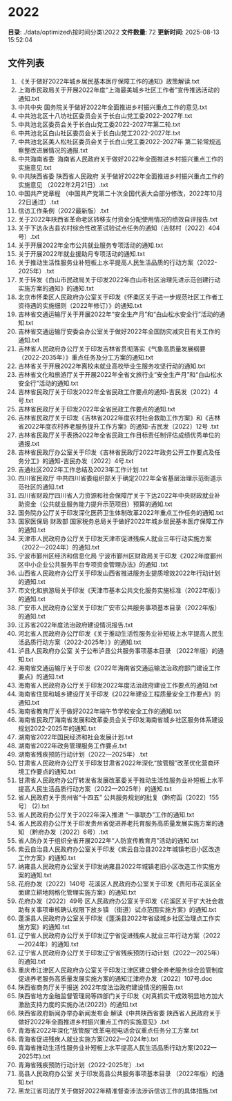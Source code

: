# 2022

**目录**: ./data/optimized\按时间分类\2022
**文件数量**: 72
**更新时间**: 2025-08-13 15:52:04

## 文件列表

1. 《关于做好2022年城乡居民基本医疗保障工作的通知》政策解读.txt
2. 上海市民政局关于开展2022年度“上海最美城乡社区工作者”宣传推选活动的通知.txt
3. 中共中央 国务院关于做好2022年全面推进乡村振兴重点工作的意见.txt
4. 中共池北区十八坊社区委员会关于长白山党工委2022-2027年.txt
5. 中共池北区委员会关于长白山党工委2022-2027年第二轮.txt
6. 中共池北区白山社区委员会关于长白山党工2022-2027年.txt
7. 中共池北区美人松社区委员会关于长白山党工委2022-2027年 第二轮常规巡察整改进展情况的通报.txt
8. 中共海南省委 海南省人民政府关于做好2022年全面推进乡村振兴重点工作的实施意见.txt
9. 中共陕西省委 陕西省人民政府 关于做好2022年全面推进乡村振兴重点工作的实施意见 （2022年2月21日）.txt
10. 中国共产党章程 （中国共产党第二十次全国代表大会部分修改，2022年10月22日通过）.txt
11. 信访工作条例（2022最新版）.txt
12. 关于2022年陕西省革命老区转移支付资金分配使用情况的绩效自评报告.txt
13. 关于下达永吉县农村综合性改革试验试点任务的通知（吉财村〔2022〕404号）.txt
14. 关于开展2022年全市公共就业服务专项活动的通知.txt
15. 关于开展2022年就业援助月专项活动的通知.txt
16. 关于推动生活性服务业补短板上水平提高人民生活品质的行动方案（2022-2025年）.txt
17. 关于转发《白山市民政局关于印发2022年白山市社区治理先进示范创建行动实施方案的通知》的通知.txt
18. 北京市怀柔区人民政府办公室关于印发《怀柔区关于进一步规范社区工作者工资待遇的实施细则（2022年修订）》的通知.txt
19. 吉林省交通运输厅关于开展2022年“安全生产月”和“白山松水安全行”活动的通知.txt
20. 吉林省交通运输厅安委会办公室关于做好2022年全国防灾减灾日有关工作的通知.txt
21. 吉林省人民政府办公厅关于印发吉林省贯彻落实《气象高质量发展纲要（2022-2035年）》重点任务及分工方案的通知.txt
22. 吉林省关于开展2022年离校未就业高校毕业生服务攻坚行动的通知.txt
23. 吉林省文化和旅游厅关于开展2022年全省文旅行业“安全生产月”和“白山松水安全行”活动的通知.txt
24. 吉林省民政厅关于印发2022年全省民政工作要点的通知-吉民发〔2022〕4号.txt
25. 吉林省民政厅关于印发2022年全省民政工作要点的通知.txt
26. 吉林省民政厅关于印发《吉林省2022年度农村社会救助工作方案》和《吉林省2022年度农村养老服务提升工作方案》的通知-吉民发〔2022〕12号 .txt
27. 吉林省民政厅关于表扬2022年全省民政工作目标责任制评估成绩优秀单位的通报.txt
28. 吉林省民政厅办公室关于印发《吉林省民政厅2022年政务公开工作要点及任务分工》的通知-吉民办发〔2022〕4号.txt
29. 吉通社区2022年工作总结及2023年工作计划.txt
30. 四川省民政厅 中共四川省委组织部关于确定2022年全省基层治理示范街道示范社区的通知.txt
31. 四川省财政厅四川省人力资源和社会保障厅关于下达2022年中央财政就业补助资金（公共就业服务能力提升示范项目）预算的通知.txt
32. 国务院办公厅关于印发深化医药卫生体制改革2022年重点工作任务的通知.txt
33. 国家医保局 财政部 国家税务总局关于做好2022年城乡居民基本医疗保障工作的通知.txt
34. 天津市人民政府办公厅关于印发天津市促进残疾人就业三年行动实施方案（2022—2024年）的通知.txt
35. 宁波市鄞州区经济和信息化局 宁波市鄞州区财政局关于印发《2022年度鄞州区中小企业公共服务平台专项资金管理办法》的通知 .txt
36. 山西省人民政府办公厅关于印发山西省推进服务业提质增效2022年行动计划的通知.txt
37. 市文化和旅游局关于印发《天津市基本公共文化服务实施标准（2022年版）》的通知.txt
38. 广安市人民政府办公室关于印发广安市公共服务事项基本目录（2022年版）的通知.txt
39. 江苏省2022年度法治政府建设情况报告.txt
40. 河北省人民政府办公厅印发《关于推动生活性服务业补短板上水平提高人民生活品质行动方案（2022-2025年）》的通知.txt
41. 泸县人民政府办公室 关于公布泸县公共服务事项基本目录 （2022年版）的通知.txt
42. 海南省交通运输厅关于印发《2022年海南省交通运输法治政府部门建设工作要点》的通知.txt
43. 海南省人民政府办公厅关于印发2022年度法治政府建设工作要点的通知.txt
44. 海南省住房和城乡建设厅关于印发《2022年建设工程质量安全工作要点》的通知.txt
45. 海南省教育厅关于做好2022年端午节学校安全工作的通知.txt
46. 海南省民政厅海南省发展和改革委员会关于印发海南省城乡社区服务体系建设规划2022-2025年的通知.txt
47. 湖南省2022年国民经济和社会发展计划.txt
48. 湖南省2022年政务管理服务工作要点.txt
49. 湖南省残疾预防行动计划（2022—2025年）.txt
50. 甘肃省人民政府办公厅关于印发甘肃省2022年深化“放管服”改革优化营商环境工作要点的通知.txt
51. 甘肃省人民政府办公厅转发省发展改革委关于推动生活性服务业补短板上水平提高人民生活品质行动方案（2022—2025年）的通知.txt
52. 省人民政府关于贵州省“十四五” 公共服务规划的批复（黔府函〔2022〕155号） (2).txt
53. 省人民政府办公厅关于2022年深入推进 “一事联办”工作的通知.txt
54. 省人民政府办公厅关于印发贵州省促进养老托育服务高质量发展实施方案的通知 （黔府办发〔2022〕6号）.txt
55. 省人防办关于组织全省开展2022年“人防宣传教育月”活动的通知.txt
56. 紫云自治县人民政府办公室关于印发《紫云自治县2022年城镇老旧小区改造工作方案》的通知.txt
57. 纳雍县人民政府办公室关于印发纳雍县2022年城镇老旧小区改造工作实施方案的通知.txt
58. 花府办发〔2022〕140号 花溪区人民政府办公室关于印发《贵阳市花溪区全面建立耕地网格化管理实施方案》的通知.txt
59. 花府办发〔2022〕49号 区人民政府办公室关于印发《花溪区关于扩大社会救助有关事项审核确认权限下放乡镇 （街道）试点范围实施方案》的通知.txt
60. 蓬溪县人民政府办公室关于印发《蓬溪县2022年省级城乡社区治理点工作实施方案》的通知.txt
61. 辽宁省人民政府办公厅关于印发辽宁省促进残疾人就业三年行动方案（2022—2024年）的通知.txt
62. 辽宁省人民政府办公厅关于印发辽宁省残疾预防行动计划（2022—2025年）的通知.txt
63. 重庆市江津区人民政府办公室关于印发江津区建立健全养老服务综合监管制度促进养老服务高质量发展实施方案的通知江津府办发〔2022〕107号.doc
64. 陕西省商务厅关于报送 2022年度法治政府建设情况的报告.txt
65. 陕西省地方金融监督管理局等四部门关于印发《对真抓实干成效明显地方加大激励支持力度的实施办法(2022)》的通知.txt
66. 陕西省政府新闻办举办新闻发布会 解读《中共陕西省委 陕西省人民政府关于做好2022年全面推进乡村振兴重点工作的实施意见》.txt
67. 青海省2022年深化“放管服”改革电视电话会议重点任务分工方案.txt
68. 青海省促进残疾人就业实施方案(2022—2024年).txt
69. 青海省推动生活性服务业补短板上水平提高人民生活品质行动方案(2022—2025年).txt
70. 青海省残疾预防行动计划（2022-2025年）.txt
71. 高县人民政府办公室 关于印发高县公共服务事项基本目录 （2022年版）的通知.txt
72. 黑龙江省司法厅关于做好2022年精准督查涉法涉诉信访工作的具体措施.txt
